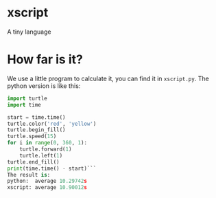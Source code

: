 # xscript
A tiny language

# How far is it?
We use a little program to calculate it, you can find it in ```xscript.py```.
The python version is like this:
  ```python
  import turtle
  import time
  
  start = time.time()
  turtle.color('red', 'yellow')
  turtle.begin_fill()
  turtle.speed(15)
  for i in range(0, 360, 1):
      turtle.forward(1)
      turtle.left(1)
  turtle.end_fill()
  print(time.time() - start)```
The result is:
python:  average 10.29742s
xscript: average 10.90012s
